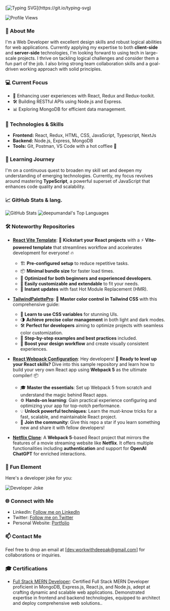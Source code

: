 
[![Typing SVG](https://readme-typing-svg.herokuapp.com?font=Arial&size=28&duration=3000&pause=1000&color=FFFFFF&center=false&vCenter=true&width=800&height=70&lines=%F0%9F%91%8B+Hi+there%2C+I+am+Deepak+Mandal.;%F0%9F%92%BB+Web+Developer+with+strong+design+and+logical+skills.;%F0%9F%92%AA+Applying+expertise+in+client+and+server-side+technologies.;%F0%9F%9A%80+Passionate+about+large-scale+projects+and+logical+challenges.;%E2%9A%A1+Looking+to+collaborate+on+innovative+projects+and+drive+growth.)](https://git.io/typing-svg)


![Profile Views](https://komarev.com/ghpvc/?username=deepumandal&color=blueviolet)
### 🌟 About Me
I'm a Web Developer with excellent design skills and robust logical abilities for web applications.
Currently applying my expertise to both **client-side** and **server-side** technologies, I'm looking
forward to using tech in large-scale projects. I thrive on tackling logical challenges and consider
them a fun part of the job. I also bring strong team collaboration skills and a goal-driven working
approach with solid principles.

### 💻 Current Focus
- 🚀 Enhancing user experiences with React, Redux and Redux-toolkit.
- 🛠️ Building RESTful APIs using Node.js and Express.
- 📊 Exploring MongoDB for efficient data management.

### 🚀 Technologies & Skills
- **Frontend:** React, Redux, HTML, CSS, JavaScript, Typescript, NextJs
- **Backend:** Node.js, Express, MongoDB
- **Tools:** Git, Postman, VS Code with a hot coffiee 🚀

### 🌱 Learning Journey
I'm on a continuous quest to broaden my skill set and deepen my understanding of emerging technologies. Currently, my focus revolves around mastering **TypeScript**, a powerful superset of JavaScript that enhances code quality and scalability.

### 📈 GitHub Stats & lang.
![GitHub Stats](https://github-readme-stats.vercel.app/api?username=deepumandal&show_icons=true&theme=react&hide_title=true)
<img alt="deepumandal's Top Languages" src="https://github-readme-stats.vercel.app/api/top-langs/?username=deepumandal&langs_count=8&count_private=true&layout=compact&theme=react&hide_border=true&bg_color=0D1117" /></a>

### 🛠️ Noteworthy Repositories

- [**React Vite Template**](https://github.com/deepumandal/vite-template): 🚀 **Kickstart your React projects** with a ⚡ **Vite-powered template** that streamlines workflow and accelerates development for everyone! 🔥  
  - 🏗️ **Pre-configured setup** to reduce repetitive tasks.
  - 📦 **Minimal bundle size** for faster load times.
  - 🌟 **Optimized for both beginners and experienced developers**.
  - 🧩 **Easily customizable and extendable** to fit your needs.
  - 🔄 **Instant updates** with fast Hot Module Replacement (HMR).

- [**TailwindPalettePro**](https://github.com/deepumandal/TailwindPalettePro): 🎨 **Master color control in Tailwind CSS** with this comprehensive guide:  
  - 🌈 **Learn to use CSS variables** for stunning UIs.
  - 🌗 **Achieve precise color management** in both light and dark modes.
  - 🛠️ **Perfect for developers** aiming to optimize projects with seamless color customization.
  - 📘 **Step-by-step examples and best practices** included.
  - 🎯 **Boost your design workflow** and create visually consistent experiences.

- [**React Webpack Configuration**](https://github.com/deepumandal/react-webpack-configuration): Hey developers! 🚀 **Ready to level up your React skills?** Dive into this sample repository and learn how to build your very own React app using **Webpack 5** as the ultimate compiler! 📦  
  - 🎓 **Master the essentials**: Set up Webpack 5 from scratch and understand the magic behind React apps.
  - ⚙️ **Hands-on learning**: Gain practical experience configuring and optimizing your app for top-notch performance.
  - 💡 **Unlock powerful techniques**: Learn the must-know tricks for a fast, scalable, and maintainable React project.
  - 🌟 **Join the community**: Give this repo a star if you learn something new and share it with fellow developers!

- [**Netflix Clone**](https://deepumandal.github.io/Netflix): A **Webpack 5**-based React project that mirrors the features of a movie streaming website like **Netflix**. It offers multiple functionalities including **authentication** and support for **OpenAI ChatGPT** for enriched interactions.

### 🤣 Fun Element
 Here's a developer joke for you:
 
![Developer Joke](https://readme-jokes.vercel.app/api?theme=react)

### 🌐 Connect with Me

- LinkedIn: <a href="https://www.linkedin.com/in/deepak-mandal-32b885211/" target="_blank">Follow me on LinkedIn</a>
- Twitter: <a href="https://x.com/Prime__23" target="_blank">Follow me on Twitter</a>
- Personal Website: <a href="https://deepumandal.github.io" target="_blank">Portfolio</a>


### 📫 Contact Me
Feel free to drop an email at [dev.workwithdeepak@gmail.com] for collaborations or inquiries.

### 🎓 Certifications
- [Full Stack MERN Developer](https://drive.google.com/file/d/149oTobtcb7cXFj3tH-kwkSB1V2MzwyHn/view?usp=sharing): Certified Full Stack MERN Developer proficient in MongoDB, Express.js, React.js, and Node.js, adept at crafting dynamic and scalable web applications. Demonstrated expertise in frontend and backend technologies, equipped to architect and deploy comprehensive web solutions..
